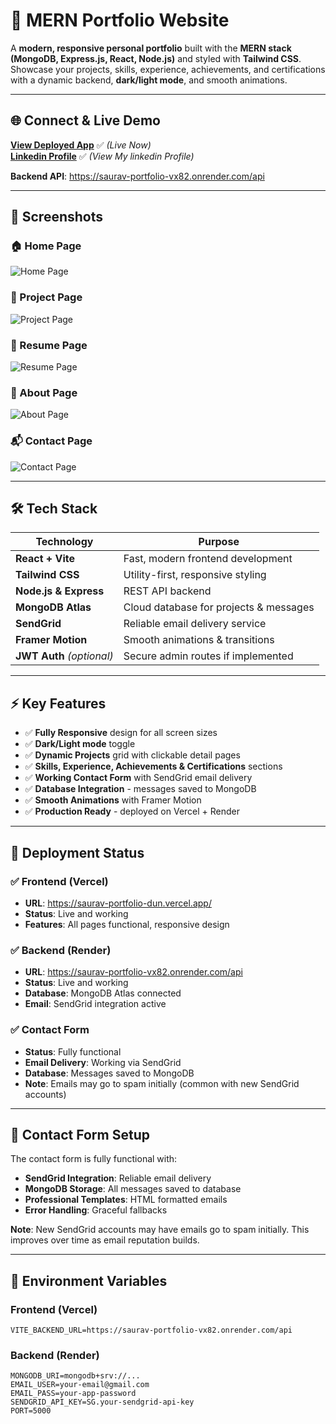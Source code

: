 # 💼 MERN Portfolio Website

A **modern, responsive personal portfolio** built with the **MERN stack (MongoDB, Express.js, React, Node.js)** and styled with **Tailwind CSS**.  
Showcase your projects, skills, experience, achievements, and certifications with a dynamic backend, **dark/light mode**, and smooth animations.

---

## 🌐 Connect & Live Demo  

[**View Deployed App**](https://saurav-portfolio-dun.vercel.app/) ✅ *(Live Now)*  
[**Linkedin Profile**](https://www.linkedin.com/in/sauravkumarsah-dev/) ✅ *(View My linkedin Profile)*  

**Backend API**: https://saurav-portfolio-vx82.onrender.com/api

---

## 📸 Screenshots  

### 🏠 Home Page  
![Home Page](https://drive.google.com/uc?export=view&id=19TwgnlFq3YvODpizaIl5PWPmCJxZi7TI)

### 🛒 Project Page  
![Project Page](https://drive.google.com/uc?export=view&id=1d1aLESZj07CK2skhn36sVL3JMMBTvcig)

### 📄 Resume Page  
![Resume Page](https://drive.google.com/uc?export=view&id=1NynPhdIowr1lYOJrWXwaxKq51D1FSdSp)

### 🙋 About Page  
![About Page](https://drive.google.com/uc?export=view&id=1nHD4jnhxKxjc3mnvuHzW8Q0IRdYThPFG)

### 📬 Contact Page  
![Contact Page](https://drive.google.com/uc?export=view&id=18Outd-8qb1A7-GYAmJh7sUtrSDqLHepf)

---

## 🛠 Tech Stack  

| Technology         | Purpose                                  |
|--------------------|------------------------------------------|
| **React + Vite**   | Fast, modern frontend development        |
| **Tailwind CSS**   | Utility-first, responsive styling        |
| **Node.js & Express** | REST API backend                       |
| **MongoDB Atlas**  | Cloud database for projects & messages   |
| **SendGrid**       | Reliable email delivery service          |
| **Framer Motion**  | Smooth animations & transitions          |
| **JWT Auth** *(optional)* | Secure admin routes if implemented |

---

## ⚡ Key Features  

- ✅ **Fully Responsive** design for all screen sizes  
- ✅ **Dark/Light mode** toggle  
- ✅ **Dynamic Projects** grid with clickable detail pages  
- ✅ **Skills, Experience, Achievements & Certifications** sections  
- ✅ **Working Contact Form** with SendGrid email delivery  
- ✅ **Database Integration** - messages saved to MongoDB  
- ✅ **Smooth Animations** with Framer Motion  
- ✅ **Production Ready** - deployed on Vercel + Render  

---

## 🚀 Deployment Status

### ✅ **Frontend (Vercel)**
- **URL**: https://saurav-portfolio-dun.vercel.app/
- **Status**: Live and working
- **Features**: All pages functional, responsive design

### ✅ **Backend (Render)**
- **URL**: https://saurav-portfolio-vx82.onrender.com/api
- **Status**: Live and working
- **Database**: MongoDB Atlas connected
- **Email**: SendGrid integration active

### ✅ **Contact Form**
- **Status**: Fully functional
- **Email Delivery**: Working via SendGrid
- **Database**: Messages saved to MongoDB
- **Note**: Emails may go to spam initially (common with new SendGrid accounts)

---

## 📧 Contact Form Setup

The contact form is fully functional with:
- **SendGrid Integration**: Reliable email delivery
- **MongoDB Storage**: All messages saved to database
- **Professional Templates**: HTML formatted emails
- **Error Handling**: Graceful fallbacks

**Note**: New SendGrid accounts may have emails go to spam initially. This improves over time as email reputation builds.

---

## 🔧 Environment Variables

### Frontend (Vercel)
```
VITE_BACKEND_URL=https://saurav-portfolio-vx82.onrender.com/api
```

### Backend (Render)
```
MONGODB_URI=mongodb+srv://...
EMAIL_USER=your-email@gmail.com
EMAIL_PASS=your-app-password
SENDGRID_API_KEY=SG.your-sendgrid-api-key
PORT=5000
```
